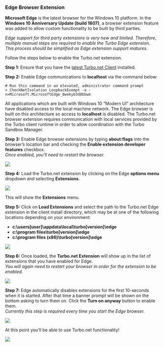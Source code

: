 ### Edge Browser Extension

**Microsoft Edge** is the latest browser for the Windows 10 platform. In the **Windows 10 Anniversary Update (build 1607)**, a browser extension feature was added to allow custom functionality to be built by third parties.

*Edge support for third party extensions is very new and limited. Therefore, multiple manual steps are required to enable the Turbo Edge extension. This process should be simplified as Edge extension support matures.*

Follow the steps below to enable the Turbo.net extension.

**Step 1:** Ensure that you have the [latest Turbo.net Client](https://turbo.net/downloads) installed.

**Step 2:** Enable Edge communications to **localhost** via the command below:

```
# Run this command in an elevated, administrator command prompt
> CheckNetIsolation LoopbackExempt -a -n=Microsoft.MicrosoftEdge_8wekyb3d8bbwe
```

All applications which are built with Windows 10 “Modern UI” architecture have disabled access to the local machine network. The Edge browser is built on this architecture so access to **localhost** is disabled. The Turbo.net browser extension requires communication with local services provided by the Turbo client runtime in order to allow coordination with the Turbo Sandbox Manager.

**Step 3:** Enable Edge browser extensions by typing **about:flags** into the browser’s location bar and checking the **Enable extension developer features** checkbox.  
*Once enabled, you’ll need to restart the browser.*

![](/docs/reference/turbo_client/edge-enable-ext.png)

**Step 4:** Load the Turbo.net extension by clicking on the Edge **options menu** dropdown and selecting **Extensions**.

![](/docs/reference/turbo_client/edge-ext-menu.png)

This will show the **Extensions** menu.

**Step 5:** Click on **Load Extensions** and select the path to the Turbo.net Edge extension in the client install directory, which may be at one of the following locations depending on your environment:

- **c:\users\[user]\appdata\local\turbo\[version]\edge**
- **c:\program files\turbo\[version]\edge**
- **c:\program files (x86)\turbo\[version]\edge**

![](/docs/reference/turbo_client/edge-load-ext.png)

**Step 6:** Once loaded, the **Turbo.net Extension** will show up in the list of extensions that you have enabled for Edge.  
*You will again need to restart your browser in order for the extension to be enabled.*

![](/docs/reference/turbo_client/edge-turbo-ext.png)

**Step 7:** Edge automatically disables extensions for the first 10-seconds when it is started. After that time a banner prompt will be shown on the bottom asking to turn them on. Click the **Turn on anyway** button to enable them.  
*Currently this step is required every time you start the Edge browser.*

![](/docs/reference/turbo_client/edge-turnon-ext.png)

At this point you’ll be able to use Turbo.net functionality!

![](/docs/reference/turbo_client/edge-running.png)